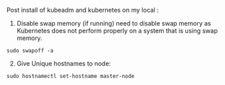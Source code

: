 Post install of kubeadm and kubernetes on my local :


1. Disable swap memory (if running)
 need to disable swap memory as Kubernetes does not perform properly on a system that is using swap memory.
 
 ``sudo swapoff -a``

2. Give Unique hostnames to node:

 ``sudo hostnamectl set-hostname master-node``
 
